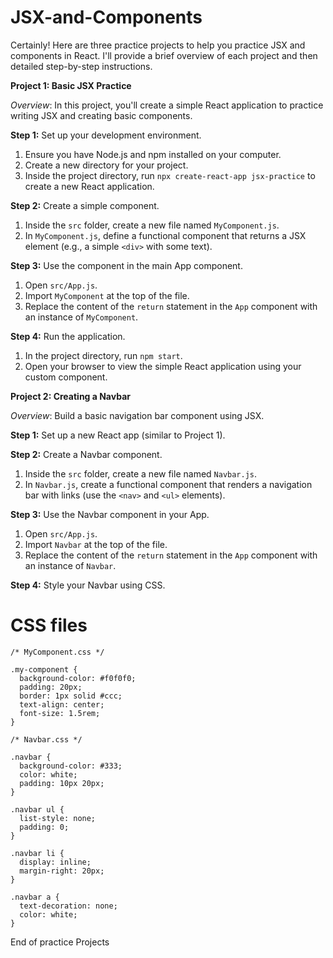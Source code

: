 # JSX-and-Components

Certainly! Here are three practice projects to help you practice JSX and components in React. I'll provide a brief overview of each project and then detailed step-by-step instructions.

**Project 1: Basic JSX Practice**

*Overview*: In this project, you'll create a simple React application to practice writing JSX and creating basic components.

**Step 1:** Set up your development environment.

1. Ensure you have Node.js and npm installed on your computer.
2. Create a new directory for your project.
3. Inside the project directory, run `npx create-react-app jsx-practice` to create a new React application.

**Step 2:** Create a simple component.

1. Inside the `src` folder, create a new file named `MyComponent.js`.
2. In `MyComponent.js`, define a functional component that returns a JSX element (e.g., a simple `<div>` with some text).

**Step 3:** Use the component in the main App component.

1. Open `src/App.js`.
2. Import `MyComponent` at the top of the file.
3. Replace the content of the `return` statement in the `App` component with an instance of `MyComponent`.

**Step 4:** Run the application.

1. In the project directory, run `npm start`.
2. Open your browser to view the simple React application using your custom component.

**Project 2: Creating a Navbar**

*Overview*: Build a basic navigation bar component using JSX.

**Step 1:** Set up a new React app (similar to Project 1).

**Step 2:** Create a Navbar component.

1. Inside the `src` folder, create a new file named `Navbar.js`.
2. In `Navbar.js`, create a functional component that renders a navigation bar with links (use the `<nav>` and `<ul>` elements).

**Step 3:** Use the Navbar component in your App.

1. Open `src/App.js`.
2. Import `Navbar` at the top of the file.
3. Replace the content of the `return` statement in the `App` component with an instance of `Navbar`.

**Step 4:** Style your Navbar using CSS.


# CSS files

```
/* MyComponent.css */

.my-component {
  background-color: #f0f0f0;
  padding: 20px;
  border: 1px solid #ccc;
  text-align: center;
  font-size: 1.5rem;
}

```

```
/* Navbar.css */

.navbar {
  background-color: #333;
  color: white;
  padding: 10px 20px;
}

.navbar ul {
  list-style: none;
  padding: 0;
}

.navbar li {
  display: inline;
  margin-right: 20px;
}

.navbar a {
  text-decoration: none;
  color: white;
}
```


End of practice Projects
